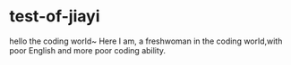 # test-of-jiayi
hello the coding world~
Here I am, a freshwoman in the coding world,with poor English and more poor coding ability.
